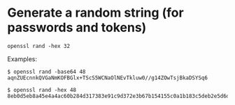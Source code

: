 # Generate a random string (for passwords and tokens)

```terminal
openssl rand -hex 32
```

Examples:

```terminal
$ openssl rand -base64 48
aqnZUEcnnkQVGaNmKOFBGlx+TScS5WCNaOlNEvTkluw0//g14ZOwTsjBkaDSYSq6
```

```terminal
$ openssl rand -hex 48
8eb0d5eb8a45e4a4ac60b284d317383e91c9d372e3b67b154155c0a1b183c5deb2e5d6dceb6366704828c494951925d5
```

